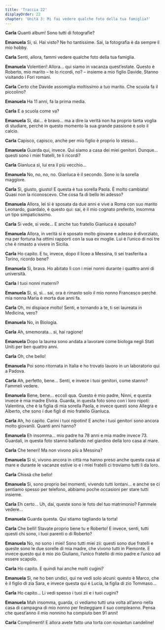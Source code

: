 ```yaml
---
title: 'Traccia 22'
displayOrder: 22
chapter: 'Unità 3: Mi fai vedere qualche foto della tua famiglia?'
---
```


**Carla** Quanti album! Sono tutti di fotografie?

**Emanuela** Sì, sì. Hai visto? Ne ho tantissime. Sai, la fotografia è da sempre il mio hobby.

**Carla** Senti, allora, fammi vedere qualche foto della tua famiglia.

**Emanuela** Volentieri! Allora... qui siamo in vacanza quest’estate. Questo è Roberto, mio marito – te lo ricordi, no? – insieme a mio figlio Davide. Stanno visitando i Fori romani.

**Carla** Certo che Davide assomiglia moltissimo a tuo marito. Che scuola fa il piccolino?

**Emanuela** Ha 11 anni, fa la prima media.

**Carla** E a scuola come va?

**Emanuela** Sì, dai... è bravo... ma a dire la verità non ha proprio tanta voglia di studiare, perché in questo momento la sua grande passione è solo il calcio.

**Carla** Capisco, capisco, anche per mio figlio è proprio lo stesso...

**Emanuela** Guarda qui, invece. Qui siamo a casa dei miei genitori. Dunque... questi sono i miei fratelli, te li ricordi?

**Carla** Gianluca sì, lui era il più vecchio...

**Emanuela** No, no, no, no. Gianluca è il secondo. Sono io la sorella maggiore.

**Carla** Sì, giusto, giusto! E questa è tua sorella Paola. È molto cambiata! Quasi non la riconoscevo. Che cosa fa di bello lei adesso?

**Emanuela** Allora, lei si è sposata da due anni e vive a Roma con suo marito Leonardo, guardalo, è questo qui: sai, è il mio cognato preferito, insomma un tipo simpaticissimo.

**Carla** Si vede, si vede... E anche tuo fratello Gianluca è sposato?

**Emanuela** Allora, in verità si è sposato molto giovane e adesso è divorziato, ma per fortuna ha ottimi rapporti con la sua ex moglie. Lui è l’unico di noi tre che è rimasto a vivere in Sicilia.

**Carla** Ho capito. E tu, invece, dopo il liceo a Messina, ti sei trasferita a Torino, ricordo bene?

**Emanuela** Sì, brava. Ho abitato lì con i miei nonni durante i quattro anni di università.

**Carla** I tuoi nonni materni?

**Emanuela** Sì, sì, sì... sai, ora è rimasto solo il mio nonno Francesco perché mia nonna Maria è morta due anni fa.

**Carla** Oh, mi dispiace molto! Senti, e tornando a te, ti sei laureata in Medicina, vero?

**Emanuela** No, in Biologia.

**Carla** Ah, smemorata... sì, hai ragione!

**Emanuela** Dopo la laurea sono andata a lavorare come biologa negli Stati Uniti per ben quattro anni.

**Carla** Oh, che bello!

**Emanuela** Poi sono ritornata in Italia e ho trovato lavoro in un laboratorio qui a Padova.

**Carla** Ah, perfetto, bene... Senti, e invece i tuoi genitori, come stanno? Fammeli vedere.

**Emanuela** Bene, bene... eccoli qua. Questo è mio padre, Ninni, e questa invece è mia madre Elvira. Guarda, in questa foto sono con i loro nipoti: Valentina, che è la figlia di mia sorella Paola, e invece questi sono Allegra e Alberto, che sono i due figli di mio fratello Gianluca.

**Carla** Ah, ho capito. Carini i tuoi nipotini! E anche i tuoi genitori sono ancora molto giovanili. Quanti anni hanno?

**Emanuela** Eh insomma... mio padre ha 78 anni e mia madre invece 73. Guardali, in questa foto stanno ballando nel giardino della loro casa al mare.

**Carla** Che teneri! Ma non vivono più a Messina?

**Emanuela** Sì sì, vivono ancora in città ma hanno preso anche questa casa al mare e durante le vacanze estive io e i miei fratelli ci troviamo tutti lì da loro.

**Carla** Chissà che bello!

**Emanuela** Sì, sono proprio bei momenti, vivendo tutti lontani... e anche se ci sentiamo spesso per telefono, abbiamo poche occasioni per stare tutti insieme.

**Carla** Eh certo... Uh, dai, queste sono le foto del tuo matrimonio? Fammele vedere...

**Emanuela** Guarda questa. Qui stiamo tagliando la torta!

**Carla** Che belli! Stavate proprio bene tu e Roberto! E invece, senti, tutti questi chi sono, i tuoi parenti o di Roberto?

**Emanuela** No, no sono i miei! Sono tutti miei zii: questi sono due fratelli e queste sono le due sorelle di mia madre, che vivono tutti in Piemonte. E invece questo qui è mio zio Giuliano, l’unico fratello di mio padre e l’unico ad essere scapolo.

**Carla** Ho capito. E quindi hai anche molti cugini?

**Emanuela** Sì, ne ho ben undici, qui ne vedi solo alcuni: questo è Marco, che è il figlio di zia Sara, e invece questa qui è Lucia, la figlia di zio Tommaso...

**Carla** Ho capito... Li vedi spesso i tuoi zii e i tuoi cugini?

**Emanuela** Mah insomma, guarda, ci vediamo tutti una volta all’anno nella casa di campagna di mio nonno per festeggiare il suo compleanno. Pensa che quest’anno il mio nonnino ha compiuto ben 91 anni!

**Carla** Complimenti! E allora avete fatto una torta con novantun candeline!
